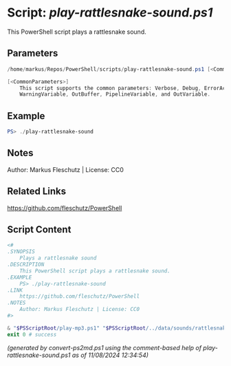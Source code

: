 Script: *play-rattlesnake-sound.ps1*
========================

This PowerShell script plays a rattlesnake sound.

Parameters
----------
```powershell
/home/markus/Repos/PowerShell/scripts/play-rattlesnake-sound.ps1 [<CommonParameters>]

[<CommonParameters>]
    This script supports the common parameters: Verbose, Debug, ErrorAction, ErrorVariable, WarningAction, 
    WarningVariable, OutBuffer, PipelineVariable, and OutVariable.
```

Example
-------
```powershell
PS> ./play-rattlesnake-sound

```

Notes
-----
Author: Markus Fleschutz | License: CC0

Related Links
-------------
https://github.com/fleschutz/PowerShell

Script Content
--------------
```powershell
<#
.SYNOPSIS
	Plays a rattlesnake sound
.DESCRIPTION
	This PowerShell script plays a rattlesnake sound.
.EXAMPLE
	PS> ./play-rattlesnake-sound
.LINK
	https://github.com/fleschutz/PowerShell
.NOTES
	Author: Markus Fleschutz | License: CC0
#>

& "$PSScriptRoot/play-mp3.ps1" "$PSScriptRoot/../data/sounds/rattlesnake.mp3"
exit 0 # success
```

*(generated by convert-ps2md.ps1 using the comment-based help of play-rattlesnake-sound.ps1 as of 11/08/2024 12:34:54)*

